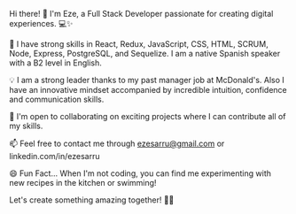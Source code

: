 Hi there! 👋
I'm Eze, a Full Stack Developer passionate for creating digital experiences. 💻✨

🌱 I have strong skills in React, Redux, JavaScript, CSS, HTML, SCRUM, Node, Express, PostgreSQL, and Sequelize. I am a native Spanish speaker with a B2 level in English.

💡 I am a strong leader thanks to my past manager job at McDonald's. Also I have an innovative mindset accompanied by incredible intuition, confidence and communication skills.

👯 I'm open to collaborating on exciting projects where I can contribute all of my skills.

📫 Feel free to contact me through ezesarru@gmail.com or linkedin.com/in/ezesarru

😄 Fun Fact... When I'm not coding, you can find me experimenting with new recipes in the kitchen or swimming!

Let's create something amazing together! 🚀🌟

